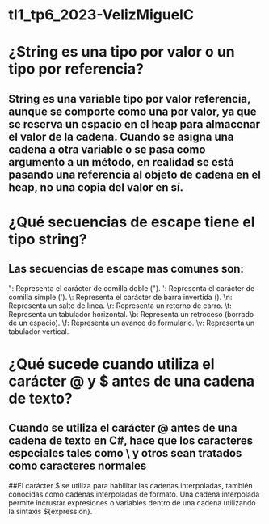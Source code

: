 # tl1_tp6_2023-VelizMiguelC
# ¿String es una tipo por valor o un tipo por referencia?
## String es una variable tipo por valor referencia, aunque se comporte como una por valor, ya que se reserva un espacio en el heap para almacenar el valor de la cadena. Cuando se asigna una cadena a otra variable o se pasa como argumento a un método, en realidad se está pasando una referencia al objeto de cadena en el heap, no una copia del valor en sí.
# ¿Qué secuencias de escape tiene el tipo string?
## Las secuencias de escape mas comunes son:
\": Representa el carácter de comilla doble (").
\': Representa el carácter de comilla simple (').
\\: Representa el carácter de barra invertida (\).
\n: Representa un salto de línea.
\r: Representa un retorno de carro.
\t: Representa un tabulador horizontal.
\b: Representa un retroceso (borrado de un espacio).
\f: Representa un avance de formulario.
\v: Representa un tabulador vertical.
# ¿Qué sucede cuando utiliza el carácter @ y $ antes de una cadena de texto?
## Cuando se utiliza el carácter @ antes de una cadena de texto en C#, hace que los caracteres especiales tales como \ y otros sean tratados como caracteres normales
##El carácter $ se utiliza para habilitar las cadenas interpoladas, también conocidas como cadenas interpoladas de formato. Una cadena interpolada permite incrustar expresiones o variables dentro de una cadena utilizando la sintaxis ${expression}.
